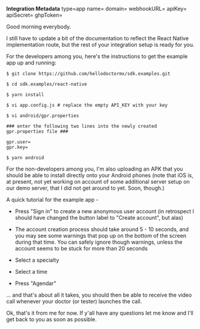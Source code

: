 **Integration Metadata**
type=app
name=
domain=
webhookURL=
apiKey=
apiSecret=
ghpToken=

Good morning everybody. 

I still have to update a bit of the documentation to reflect the React Native implementation route, but the rest of your integration setup is ready for you.

For the developers among you, here's the instructions to get the example app up and running:

```shell
$ git clone https://github.com/hellodoctormx/sdk.examples.git

$ cd sdk.examples/react-native

$ yarn install

$ vi app.config.js # replace the empty API_KEY with your key

$ vi android/gpr.properties

### enter the following two lines into the newly created gpr.properties file ###

gpr.user=
gpr.key=

$ yarn android
```

For the non-developers among you, I'm also uploading an APK that you should be able to install directly onto your Android phones (note that iOS is, at present, not yet working on account of some additional server setup on our demo server, that I did not get around to yet. Soon, though.)


A quick tutorial for the example app -

* Press "Sign in" to create a new anonymous user account (in retrospect I should have changed the button label to "Create account", but alas)

* The account creation process should take around 5 - 10 seconds, and you may see some warnings that pop up on the bottom of the screen during that time. You can safely ignore though warnings, unless the account seems to be stuck for more than 20 seconds

* Select a specialty

* Select a time

* Press "Agendar"

... and that's about all it takes, you should then be able to receive the video call whenever your doctor (or tester) launches the call.


Ok, that's it from me for now. If y'all have any questions let me know and I'll get back to you as soon as possible.
